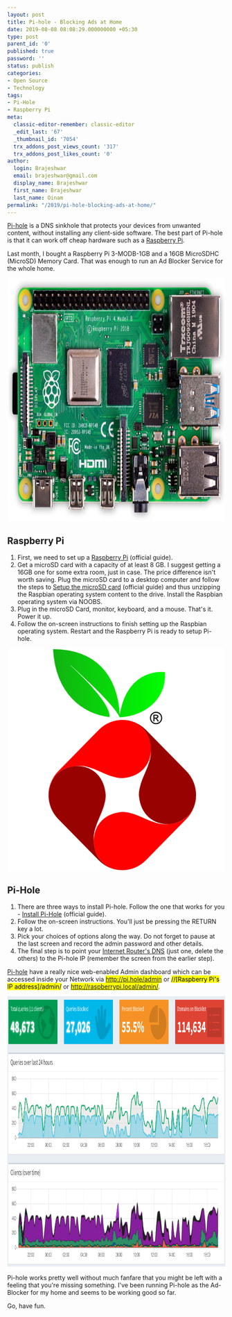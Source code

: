 ```yaml
---
layout: post
title: Pi-hole - Blocking Ads at Home
date: 2019-08-08 08:08:29.000000000 +05:30
type: post
parent_id: '0'
published: true
password: ''
status: publish
categories:
- Open Source
- Technology
tags:
- Pi-Hole
- Raspberry Pi
meta:
  classic-editor-remember: classic-editor
  _edit_last: '67'
  _thumbnail_id: '7054'
  trx_addons_post_views_count: '317'
  trx_addons_post_likes_count: '0'
author:
  login: Brajeshwar
  email: brajeshwar@gmail.com
  display_name: Brajeshwar
  first_name: Brajeshwar
  last_name: Oinam
permalink: "/2019/pi-hole-blocking-ads-at-home/"
---
```

<p><a href="https://pi-hole.net/">Pi-hole</a> is a DNS sinkhole that protects your devices from unwanted content, without installing any client-side software. The best part of Pi-hole is that it can work off cheap hardware such as a <a href="https://www.raspberrypi.org">Raspberry Pi</a>.</p>
<p>Last month, I bought a Raspberry Pi 3-MODB-1GB and a 16GB MicroSDHC (MicroSD) Memory Card. That was enough to run an Ad Blocker Service for the whole home.</p>
<p><img src="/static/2019/08/raspberry-pi-4.png" alt="Raspberry Pi-4" width="846" height="560" class="alignnone size-full wp-image-7055" /></p>
<h2>Raspberry Pi</h2>
<ol>
<li>First, we need to set up a <a href="https://projects.raspberrypi.org/en/projects/raspberry-pi-setting-up">Raspberry Pi</a> (official guide).</li>
<li>Get a microSD card with a capacity of at least 8 GB. I suggest getting a 16GB one for some extra room, just in case. The price difference isn't worth saving. Plug the microSD card to a desktop computer and follow the steps to <a href="https://projects.raspberrypi.org/en/projects/raspberry-pi-setting-up/3">Setup the microSD card</a>  (official guide) and thus unzipping the Raspbian operating system content to the drive. Install the Raspbian operating system via NOOBS.</li>
<li>Plug in the microSD Card, monitor, keyboard, and a mouse. That's it. Power it up.</li>
<li>Follow the on-screen instructions to finish setting up the Raspbian operating system. Restart and the Raspberry Pi is ready to setup Pi-hole.</li>
</ol>
<p><img src="/static/2019/08/pi-hole-logo.png" alt="Pi-hole" width="512" height="512" class="alignnone size-full wp-image-7056" /></p>
<h2>Pi-Hole</h2>
<ol>
<li>There are three ways to install Pi-hole. Follow the one that works for you - <a href="https://github.com/pi-hole/pi-hole/#one-step-automated-install">Install Pi-Hole</a> (official guide).</li>
<li>Follow the on-screen instructions. You'll just be pressing the RETURN key a lot.</li>
<li>Pick your choices of options along the way. Do not forget to pause at the last screen and record the admin password and other details. </li>
<li>The final step is to point your <a href="https://www.lifewire.com/how-to-change-dns-servers-on-most-popular-routers-2617995">Internet Router's DNS</a> (just one, delete the others) to the Pi-hole IP (remember the screen from the earlier step).</li>
</ol>
<p><a href="https://pi-hole.net">Pi-hole</a> have a really nice web-enabled Admin dashboard which can be accessed inside your Network via <mark><a href="http://pi.hole/admin">http://pi.hole/admin</a></mark> or <mark>//[Raspberry Pi's IP address]/admin/</mark> or <mark><a href="http://raspberrypi.local/admin/">http://raspberrypi.local/admin/</a></mark>. </p>
<p><img src="/static/2019/08/Screenshot-2019-07-29-19.30.09.png" alt="Pi-Hole Dashboard" width="1001" height="623" class="alignnone size-full wp-image-7062" /></p>
<p>Pi-hole works pretty well without much fanfare that you might be left with a feeling that you're missing something. I've been running Pi-hole as the Ad-Blocker for my home and seems to be working good so far.</p>
<p>Go, have fun.</p>
